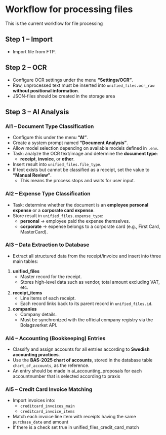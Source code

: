 # Workflow for processing files

This is the current workflow for file processing

## Step 1 – Import

- Import file from FTP.

## Step 2 – OCR

- Configure OCR settings under the menu **“Settings/OCR”**.
- Raw, unprocessed text must be inserted into `unified_files.ocr_raw` **without positional information**.
- JSON-files should be created in the storage area

## Step 3 – AI Analysis

### AI1 – Document Type Classification

- Configure this under the menu **“AI”**.
- Create a system prompt named **“Document Analysis”**.
- Allow model selection depending on available models defined in `.env`.
- Task: analyze the OCR text/image and determine the **document type**:
  - **receipt**, **invoice**, or **other**.
- Insert result into `unified_files.file_type`.
- If text exists but cannot be classified as a receipt, set the value to **“Manual Review”**.
  - This means the process stops and waits for user input.

### AI2 – Expense Type Classification

- Task: determine whether the document is an **employee personal expense** or a **corporate card expense**.
- Store result in `unified_files.expense_type`:
  - **personal** → employee paid the expense themselves.
  - **corporate** → expense belongs to a corporate card (e.g., First Card, MasterCard).

### AI3 – Data Extraction to Database

- Extract all structured data from the receipt/invoice and insert into three main tables:

1. **unified_files**
   - Master record for the receipt.
   - Stores high-level data such as vendor, total amount excluding VAT, etc.
2. **receipt_items**
   - Line items of each receipt.
   - Each record links back to its parent record in `unified_files.id`.
3. **companies**
   - Company details.
   - Must be synchronized with the official company registry via the Bolagsverket API.

### AI4 – Accounting (Bookkeeping) Entries

- Classify and assign accounts for all entries according to **Swedish accounting practices**.
- Use the **BAS-2025 chart of accounts**, stored in the database table `chart_of_accounts`, as the reference.
- An entry should be made in ai_accounting_proposals for each accountnumber that is selected according to praxis

### AI5 – Credit Card Invoice Matching

- Import invoices into:
  - `creditcard_invoices_main`
  - `creditcard_invoice_items`
- Match each invoice line item with receipts having the same `purchase_date` and amount
- If there is a check set true in unified_files_credit_card_match
